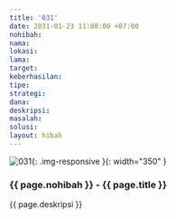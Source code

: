 ```yaml
---
title: '031'
date: 2031-01-23 11:08:00 +07:00
nohibah: 
nama: 
lokasi: 
lama: 
target: 
keberhasilan: 
tipe: 
strategi: 
dana: 
deskripsi: 
masalah: 
solusi: 
layout: hibah
---
```


![031](/static/img/hibahcms/031.png){: .img-responsive }{: width="350" }

### {{ page.nohibah }} - {{ page.title }}

{{ page.deskripsi }}
